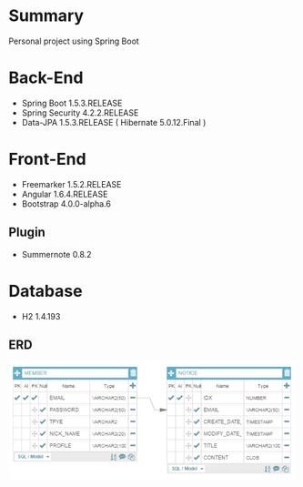 # Summary

Personal project using Spring Boot

# Back-End

* Spring Boot 1.5.3.RELEASE
* Spring Security 4.2.2.RELEASE
* Data-JPA 1.5.3.RELEASE ( Hibernate 5.0.12.Final )

# Front-End

* Freemarker 1.5.2.RELEASE
* Angular 1.6.4.RELEASE
* Bootstrap 4.0.0-alpha.6

## Plugin

* Summernote 0.8.2

# Database

* H2 1.4.193

## ERD

![alt tag](./erd.png)
